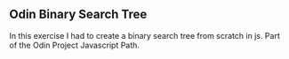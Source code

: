 ## Odin Binary Search Tree
In this exercise I had to create a binary search tree from scratch in js. Part of the Odin Project Javascript Path.